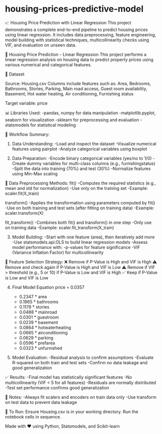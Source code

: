 # housing-prices-predictive-model
📈 Housing Price Prediction with Linear Regression This project demonstrates a complete end-to-end pipeline to predict housing prices using linear regression. It includes data preprocessing, feature engineering, model building with statistical techniques, multicollinearity checks using VIF, and evaluation on unseen data.

🏡 Housing Price Prediction - Linear Regression
This project performs a linear regression analysis on housing data to predict property prices using various numerical and categorical features.

📂 Dataset

Source: Housing.csv
Columns include features such as:
Area, Bedrooms, Bathrooms, Stories, Parking, Main road access, Guest room availability, Basement, Hot water heating, Air conditioning, Furnishing status

Target variable: price

📊 Libraries Used:
-pandas, numpy for data manipulation
-matplotlib.pyplot, seaborn for visualization
-sklearn for preprocessing and evaluation
-statsmodels for statistical modeling

🔄 Workflow Summary:

1. Data Understanding:
-Load and inspect the dataset
-Visualize numerical features using pairplot
-Analyze categorical variables using boxplot

2. Data Preparation:
-Encode binary categorical variables (yes/no to 1/0)
-Create dummy variables for multi-class columns (e.g., furnishingstatus)
-Split the data into training (70%) and test (30%)
-Normalize features using Min-Max scaling

🔧 Data Preprocessing Methods:
fit()
-Computes the required statistics (e.g., mean and std for normalization)
-Use only on the training set
-Example: scaler.fit(X_train)

transform()
-Applies the transformation using parameters computed by fit()
-Use on both training and test sets (after fitting on training data)
-Example: scaler.transform(X)

fit_transform()
-Combines both fit() and transform() in one step
-Only use on training data
-Example: scaler.fit_transform(X_train)

3. Model Building:
-Start with one feature (area), then iteratively add more
-Use statsmodels.api.OLS to build linear regression models
-Assess model performance with:
-p-values for feature significance
-VIF (Variance Inflation Factor) for multicollinearity

📐 Feature Selection Strategy:
❌ Remove if P-Value is High and VIF is High
⚠ Remove and check again if P-Value is High and VIF is Low
⚠ Remove if VIF > threshold (e.g., 5 or 10) if P-Value is Low and VIF is High
✅ Keep if P-Value is Low and VIF is Low

4. Final Model Equation
price = 0.0357 
      + 0.2347 * area 
      + 0.1965 * bathrooms 
      + 0.1178 * stories 
      + 0.0488 * mainroad 
      + 0.0301 * guestroom 
      + 0.0239 * basement 
      + 0.0864 * hotwaterheating 
      + 0.0665 * airconditioning 
      + 0.0629 * parking 
      + 0.0596 * prefarea 
      - 0.0323 * unfurnished

5. Model Evaluation:
-Residual analysis to confirm assumptions
-Evaluate R-squared on both train and test sets
-Confirm no data leakage and good generalization

✅ Results:
-Final model has statistically significant features
-No multicollinearity (VIF < 5 for all features)
-Residuals are normally distributed
-Test set performance confirms good generalization

📌 Notes:
-Always fit scalers and encoders on train data only
-Use transform on test data to prevent data leakage

📎 To Run:
Ensure Housing.csv is in your working directory.
Run the notebook cells in sequence.

Made with ❤️ using Python, Statsmodels, and Scikit-learn


